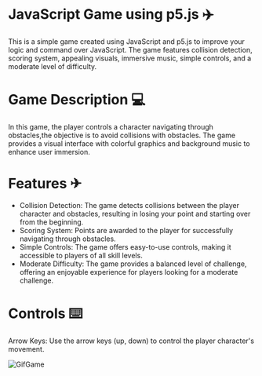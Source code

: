 ﻿# JavaScript Game using p5.js ✈️

This is a simple game created using JavaScript and p5.js to improve your logic and command over JavaScript. The game features collision detection, scoring system, appealing visuals, immersive music, simple controls, and a moderate level of difficulty.

# Game Description 💻

In this game, the player controls a character navigating through obstacles,the objective is to avoid collisions with obstacles. The game provides a visual interface with colorful graphics and background music to enhance user immersion.

# Features ✈

* Collision Detection: The game detects collisions between the player character and obstacles, resulting in losing your point and starting over from the beginning.
* Scoring System: Points are awarded to the player for successfully navigating through obstacles.
* Simple Controls: The game offers easy-to-use controls, making it accessible to players of all skill levels.
* Moderate Difficulty: The game provides a balanced level of challenge, offering an enjoyable experience for players looking for a moderate challenge.

# Controls ⌨️

Arrow Keys: Use the arrow keys (up, down) to control the player character's movement.


![GifGame](https://i.giphy.com/media/v1.Y2lkPTc5MGI3NjExd3Fwc3RvaTZ0eWF0YW40dmFxZHVpeTRxZXd1aTNwNDFuMTgwZG9peCZlcD12MV9pbnRlcm5hbF9naWZfYnlfaWQmY3Q9Zw/RsIxtS2MSW2IrLrQZG/giphy.gif)
